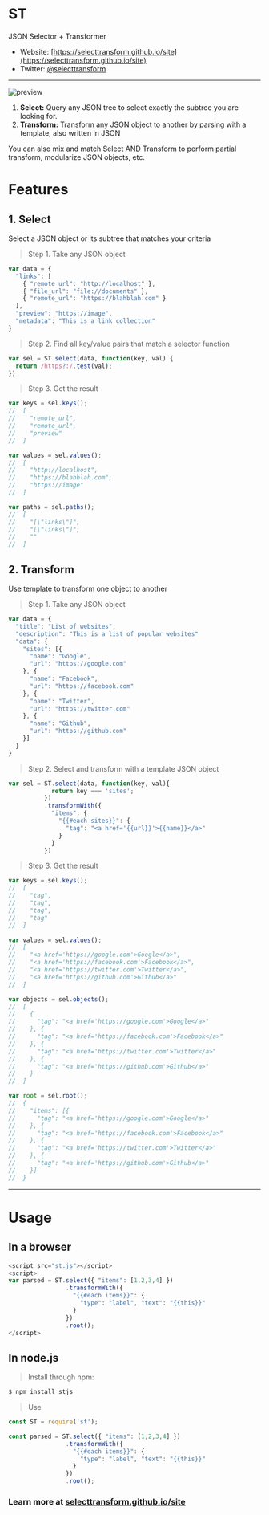 # ST

JSON Selector + Transformer

- Website: [https://selecttransform.github.io/site](https://selecttransform.github.io/site)
- Twitter: [@selecttransform](https://www.twitter.com/selecttransform)

---

![preview](https://gliechtenstein.github.io/images/st.gif)

1. **Select:** Query any JSON tree to select exactly the subtree you are looking for.
2. **Transform:** Transform any JSON object to another by parsing with a template, also written in JSON

You can also mix and match Select AND Transform to perform partial transform, modularize JSON objects, etc.

# Features

## 1. Select

Select a JSON object or its subtree that matches your criteria

> Step 1. Take any JSON object

```js
var data = {
  "links": [
    { "remote_url": "http://localhost" },
    { "file_url": "file://documents" },
    { "remote_url": "https://blahblah.com" }
  ],
  "preview": "https://image",
  "metadata": "This is a link collection"
}
```

> Step 2. Find all key/value pairs that match a selector function

```js
var sel = ST.select(data, function(key, val) {
  return /https?:/.test(val);
})
```

> Step 3. Get the result

```js
var keys = sel.keys();
//  [
//    "remote_url",
//    "remote_url",
//    "preview"
//  ]

var values = sel.values();
//  [
//    "http://localhost",
//    "https://blahblah.com",
//    "https://image"
//  ]

var paths = sel.paths();
//  [
//    "[\"links\"]",
//    "[\"links\"]",
//    ""
//  ]
```

## 2. Transform

Use template to transform one object to another

> Step 1. Take any JSON object

```js
var data = {
  "title": "List of websites",
  "description": "This is a list of popular websites"
  "data": {
    "sites": [{
      "name": "Google",
      "url": "https://google.com"
    }, {
      "name": "Facebook",
      "url": "https://facebook.com"
    }, {
      "name": "Twitter",
      "url": "https://twitter.com"
    }, {
      "name": "Github",
      "url": "https://github.com"
    }]
  }
}
```

> Step 2. Select and transform with a template JSON object

```js
var sel = ST.select(data, function(key, val){
            return key === 'sites';
          })
          .transformWith({
            "items": {
              "{{#each sites}}": {
                "tag": "<a href='{{url}}'>{{name}}</a>"
              }
            }
          })

```


> Step 3. Get the result

```js
var keys = sel.keys();
//  [
//    "tag",
//    "tag",
//    "tag",
//    "tag"
//  ]

var values = sel.values();
//  [
//    "<a href='https://google.com'>Google</a>",
//    "<a href='https://facebook.com'>Facebook</a>",
//    "<a href='https://twitter.com'>Twitter</a>",
//    "<a href='https://github.com'>Github</a>"
//  ]

var objects = sel.objects();
//  [
//    {
//      "tag": "<a href='https://google.com'>Google</a>"
//    }, {
//      "tag": "<a href='https://facebook.com'>Facebook</a>"
//    }, {
//      "tag": "<a href='https://twitter.com'>Twitter</a>"
//    }, {
//      "tag": "<a href='https://github.com'>Github</a>"
//    }
//  ]

var root = sel.root();
//  {
//    "items": [{
//      "tag": "<a href='https://google.com'>Google</a>"
//    }, {
//      "tag": "<a href='https://facebook.com'>Facebook</a>"
//    }, {
//      "tag": "<a href='https://twitter.com'>Twitter</a>"
//    }, {
//      "tag": "<a href='https://github.com'>Github</a>"
//    }]
//  }
```

---

# Usage

## In a browser

```js
<script src="st.js"></script>
<script>
var parsed = ST.select({ "items": [1,2,3,4] })
                .transformWith({
                  "{{#each items}}": {
                    "type": "label", "text": "{{this}}"
                  }
                })
                .root();
</script>
```

## In node.js

> Install through npm:

```bash
$ npm install stjs
```

> Use

```js
const ST = require('st');

const parsed = ST.select({ "items": [1,2,3,4] })
                .transformWith({
                  "{{#each items}}": {
                    "type": "label", "text": "{{this}}"
                  }
                })
                .root();
```

### Learn more at [selecttransform.github.io/site](https://selecttransform.github.io/site)

